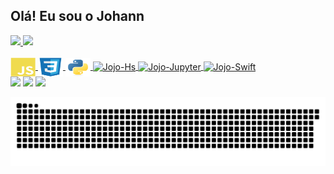## Olá! Eu sou o Johann
 <div>
  <a href="https://github.com/johannh22">
  <img height="180em" src="https://github-readme-stats.vercel.app/api?username=johannh22&show_icons=true&theme=dracula&include_all_commits=true&count_private=true"/>
  <img height="180em" src="https://github-readme-stats.vercel.app/api/top-langs/?username=johannh22&layout=compact&theme=dracula"/>
</div>
<div style="display: inline_block"><br>
  <img align="center" alt="Jojo-Js" height="30" width="40" src="https://raw.githubusercontent.com/devicons/devicon/master/icons/javascript/javascript-plain.svg">
  <img align="center" alt="Jojo-React" height="30" width="40" src="https://raw.githubusercontent.com/devicons/devicon/master/icons/css3/css3-original.svg">
  <img align="center" alt="Jojo-Python" height="30" width="40" src="https://raw.githubusercontent.com/devicons/devicon/master/icons/python/python-original.svg">
  <img align="center" alt="Jojo-Hs" height="30" width="40" src="https://cdn.jsdelivr.net/gh/devicons/devicon/icons/haskell/haskell-original.svg">
  <img align="center" alt="Jojo-Jupyter" height="30" width="40" src="https://cdn.jsdelivr.net/gh/devicons/devicon/icons/jupyter/jupyter-original.svg">
  <img align="center" alt="Jojo-Swift" height="30" width="40" src="https://cdn.jsdelivr.net/gh/devicons/devicon/icons/swift/swift-original.svg">
  </div>
  
 
<div>
  <a href = "mailto:johannhomonnai@gmail.com"><img src="https://img.shields.io/badge/-Gmail-%23333?style=for-the-badge&logo=gmail&logoColor=white" target="_blank"></a>
  <a href="https://www.linkedin.com/in/johannh22" target="_blank"><img src="https://img.shields.io/badge/-LinkedIn-%230077B5?style=for-the-badge&logo=linkedin&logoColor=white" target="_blank"></a> 
  <a href="https://t.me/jhomonnai" target="_blank"><img src="https://img.shields.io/badge/Telegram-2CA5E0?style=for-the-badge&logo=telegram&logoColor=white"></a> 
 
![Snake animation](https://github.com/johannh22/johannh22/blob/output/github-contribution-grid-snake.svg)
 
</div>
